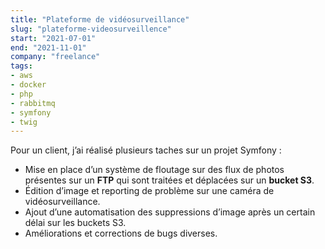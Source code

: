 ```yaml
---
title: "Plateforme de vidéosurveillance"
slug: "plateforme-videosurveillence"
start: "2021-07-01"
end: "2021-11-01"
company: "freelance"
tags:
- aws
- docker
- php
- rabbitmq
- symfony
- twig
---
```


Pour un client, j’ai réalisé plusieurs taches sur un projet Symfony :

- Mise en place d’un système de floutage sur des flux de photos présentes sur un **FTP** qui sont traitées et déplacées
  sur un **bucket S3**.
- Édition d’image et reporting de problème sur une caméra de vidéosurveillance.
- Ajout d’une automatisation des suppressions d’image après un certain délai sur les buckets S3.
- Améliorations et corrections de bugs diverses.
